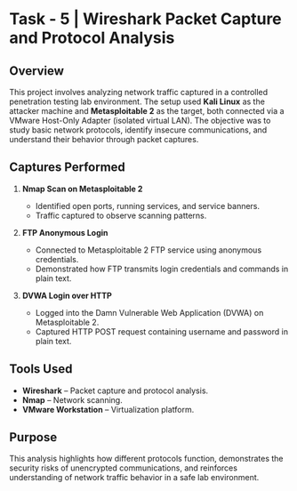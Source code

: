 # Task - 5 | Wireshark Packet Capture and Protocol Analysis

## Overview
This project involves analyzing network traffic captured in a controlled penetration testing lab environment. The setup used **Kali Linux** as the attacker machine and **Metasploitable 2** as the target, both connected via a VMware Host-Only Adapter (isolated virtual LAN). The objective was to study basic network protocols, identify insecure communications, and understand their behavior through packet captures.

## Captures Performed
1. **Nmap Scan on Metasploitable 2**  
   - Identified open ports, running services, and service banners.
   - Traffic captured to observe scanning patterns.

2. **FTP Anonymous Login**  
   - Connected to Metasploitable 2 FTP service using anonymous credentials.
   - Demonstrated how FTP transmits login credentials and commands in plain text.

3. **DVWA Login over HTTP**  
   - Logged into the Damn Vulnerable Web Application (DVWA) on Metasploitable 2.
   - Captured HTTP POST request containing username and password in plain text.

## Tools Used
- **Wireshark** – Packet capture and protocol analysis.
- **Nmap** – Network scanning.
- **VMware Workstation** – Virtualization platform.

## Purpose
This analysis highlights how different protocols function, demonstrates the security risks of unencrypted communications, and reinforces understanding of network traffic behavior in a safe lab environment.
